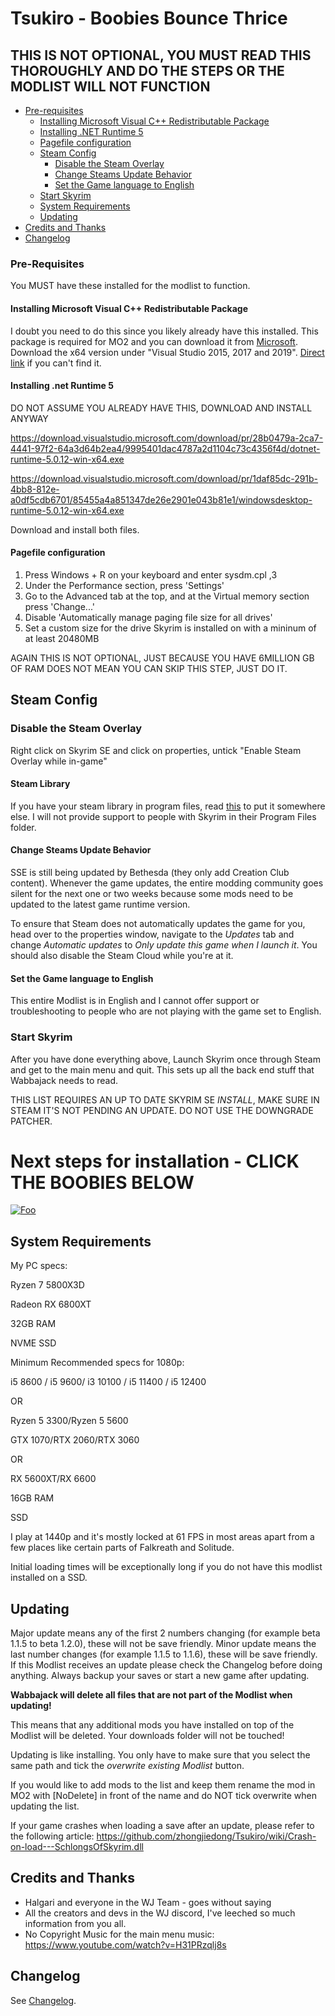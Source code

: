 # Tsukiro - Boobies Bounce Thrice

## THIS IS NOT OPTIONAL, YOU MUST READ THIS THOROUGHLY AND DO THE STEPS OR THE MODLIST WILL NOT FUNCTION

- [Pre-requisites](#pre-requisites)
    - [Installing Microsoft Visual C++ Redistributable Package](#installing-microsoft-visual-c-redistributable-package)
    - [Installing .NET Runtime 5](#installing-net-runtime-5)
    - [Pagefile configuration](#pagefile-configuration)
  - [Steam Config](#steam-config)
    - [Disable the Steam Overlay](#disable-the-steam-overlay)
    - [Change Steams Update Behavior](#change-steams-update-behavior)
    - [Set the Game language to English](#set-the-game-language-to-english)
  - [Start Skyrim](#start-skyrim)
  - [System Requirements](#system-requirements)
  - [Updating](#updating)
- [Credits and Thanks](#credits-and-thanks)
- [Changelog](#changelog)

### Pre-Requisites

You MUST have these installed for the modlist to function.

#### Installing Microsoft Visual C++ Redistributable Package

I doubt you need to do this since you likely already have this installed. This package is required for MO2 and you can download it from [Microsoft](https://support.microsoft.com/en-us/help/2977003/the-latest-supported-visual-c-downloads). Download the x64 version under "Visual Studio 2015, 2017 and 2019". [Direct link](https://aka.ms/vs/16/release/vc_redist.x64.exe) if you can't find it.

#### Installing .net Runtime 5

DO NOT ASSUME YOU ALREADY HAVE THIS, DOWNLOAD AND INSTALL ANYWAY

https://download.visualstudio.microsoft.com/download/pr/28b0479a-2ca7-4441-97f2-64a3d64b2ea4/9995401dac4787a2d1104c73c4356f4d/dotnet-runtime-5.0.12-win-x64.exe

https://download.visualstudio.microsoft.com/download/pr/1daf85dc-291b-4bb8-812e-a0df5cdb6701/85455a4a851347de26e2901e043b81e1/windowsdesktop-runtime-5.0.12-win-x64.exe

Download and install both files.

#### Pagefile configuration

1. Press Windows + R on your keyboard and enter sysdm.cpl ,3
2. Under the Performance section, press 'Settings'
3. Go to the Advanced tab at the top, and at the Virtual memory section press 'Change...'
4. Disable 'Automatically manage paging file size for all drives'
5. Set a custom size for the drive Skyrim is installed on with a mininum of at least 20480MB

AGAIN THIS IS NOT OPTIONAL, JUST BECAUSE YOU HAVE 6MILLION GB OF RAM DOES NOT MEAN YOU CAN SKIP THIS STEP, JUST DO IT.

## Steam Config

### Disable the Steam Overlay

Right click on Skyrim SE and click on properties, untick "Enable Steam Overlay while in-game"

#### Steam Library

If you have your steam library in program files, read [this](https://github.com/LostDragonist/steam-library-setup-tool/wiki/Usage-Guide) to put it somewhere else.
I will not provide support to people with Skyrim in their Program Files folder.

#### Change Steams Update Behavior

SSE is still being updated by Bethesda (they only add Creation Club content). Whenever the game updates, the entire modding community goes silent for the next one or two weeks because some mods need to be updated to the latest game runtime version.

To ensure that Steam does not automatically updates the game for you, head over to the properties window, navigate to the _Updates_ tab and change _Automatic updates_ to _Only update this game when I launch it_. You should also disable the Steam Cloud while you're at it.

#### Set the Game language to English

This entire Modlist is in English and I cannot offer support or troubleshooting to people who are not playing with the game set to English.

### Start Skyrim

After you have done everything above, Launch Skyrim once through Steam and get to the main menu and quit. This sets up all the back end stuff that Wabbajack needs to read.

THIS LIST REQUIRES AN UP TO DATE SKYRIM SE *INSTALL*, MAKE SURE IN STEAM IT'S NOT PENDING AN UPDATE. DO NOT USE THE DOWNGRADE PATCHER.

# Next steps for installation - CLICK THE BOOBIES BELOW

[![Foo](https://i.imgur.com/042G5it.png)](https://github.com/zhongjiedong/Tsukiro/wiki/Full-guide)

## System Requirements

My PC specs:

Ryzen 7 5800X3D

Radeon RX 6800XT

32GB RAM

NVME SSD

Minimum Recommended specs for 1080p:

i5 8600 / i5 9600/ i3 10100 / i5 11400 / i5 12400

OR

Ryzen 5 3300/Ryzen 5 5600

GTX 1070/RTX 2060/RTX 3060

OR

RX 5600XT/RX 6600


16GB RAM

SSD

I play at 1440p and it's mostly locked at 61 FPS in most areas apart from a few places like certain parts of Falkreath and Solitude.

Initial loading times will be exceptionally long if you do not have this modlist installed on a SSD.

## Updating

Major update means any of the first 2 numbers changing (for example beta 1.1.5 to beta 1.2.0), these will not be save friendly. Minor update means the last number changes (for example 1.1.5 to 1.1.6), these will be save friendly. If this Modlist receives an update please check the Changelog before doing anything. Always backup your saves or start a new game after updating.

**Wabbajack will delete all files that are not part of the Modlist when updating!**

This means that any additional mods you have installed on top of the Modlist will be deleted. Your downloads folder will not be touched!

Updating is like installing. You only have to make sure that you select the same path and tick the _overwrite existing Modlist_ button.

If you would like to add mods to the list and keep them rename the mod in MO2 with [NoDelete] in front of the name and do NOT tick overwrite when updating the list.

If your game crashes when loading a save after an update, please refer to the following article: https://github.com/zhongjiedong/Tsukiro/wiki/Crash-on-load---SchlongsOfSkyrim.dll

## Credits and Thanks

- Halgari and everyone in the WJ Team - goes without saying
- All the creators and devs in the WJ discord, I've leeched so much information from you all.
- No Copyright Music for the main menu music: https://www.youtube.com/watch?v=H31PRzqlj8s

## Changelog

See [Changelog](https://github.com/zhongjiedong/Tsukiro/releases).
